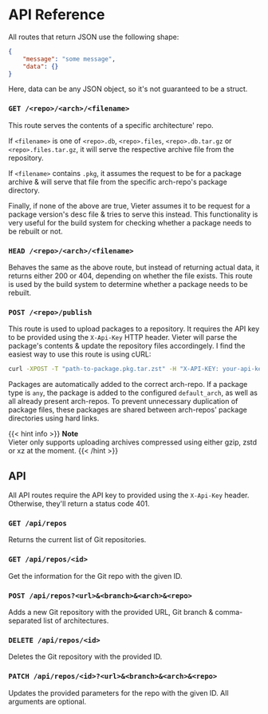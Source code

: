 # API Reference

All routes that return JSON use the following shape:

```json
{
    "message": "some message",
    "data": {}
}
```

Here, data can be any JSON object, so it's not guaranteed to be a struct.

### `GET /<repo>/<arch>/<filename>`

This route serves the contents of a specific architecture' repo.

If `<filename>` is one of `<repo>.db`, `<repo>.files`, `<repo>.db.tar.gz` or
`<repo>.files.tar.gz`, it will serve the respective archive file from the
repository.

If `<filename>` contains `.pkg`, it assumes the request to be for a package
archive & will serve that file from the specific arch-repo's package directory.

Finally, if none of the above are true, Vieter assumes it  to be request for a
package version's desc file & tries to serve this instead. This functionality
is very useful for the build system for checking whether a package needs to be
rebuilt or not.

### `HEAD /<repo>/<arch>/<filename>`

Behaves the same as the above route, but instead of returning actual data, it
returns either 200 or 404, depending on whether the file exists. This route is
used by the build system to determine whether a package needs to be rebuilt.

### `POST /<repo>/publish`

This route is used to upload packages to a repository. It requires the API
key to be provided using the `X-Api-Key` HTTP header. Vieter will parse the
package's contents & update the repository files accordingely. I find the
easiest way to use this route is using cURL:

```sh
curl -XPOST -T "path-to-package.pkg.tar.zst" -H "X-API-KEY: your-api-key" https://example.com/somerepo/publish
```

Packages are automatically added to the correct arch-repo. If a package type is
`any`, the package is added to the configured `default_arch`, as well as all
already present arch-repos. To prevent unnecessary duplication of package
files, these packages are shared between arch-repos' package directories using
hard links.

{{< hint info >}}
**Note**  
Vieter only supports uploading archives compressed using either gzip, zstd or
xz at the moment.
{{< /hint >}}

## API

All API routes require the API key to provided using the `X-Api-Key` header.
Otherwise, they'll return a status code 401.

### `GET /api/repos`

Returns the current list of Git repositories.

### `GET /api/repos/<id>`

Get the information for the Git repo with the given ID.

### `POST /api/repos?<url>&<branch>&<arch>&<repo>`

Adds a new Git repository with the provided URL, Git branch & comma-separated
list of architectures.

### `DELETE /api/repos/<id>`

Deletes the Git repository with the provided ID.

### `PATCH /api/repos/<id>?<url>&<branch>&<arch>&<repo>`

Updates the provided parameters for the repo with the given ID. All arguments
are optional.
